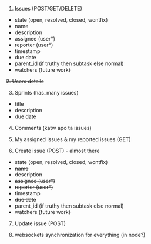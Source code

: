 1. Issues (POST/GET/DELETE)
  * state (open, resolved, closed, wontfix)
  * name
  * description
  * assignee (user*)
  * reporter (user*)
  * timestamp
  * due date
  * parent_id (if truthy then subtask else normal)
  * watchers (future work)

~~2. Users details~~

3. Sprints (has_many issues)
  * title
  * description
  * due date

4. Comments (katw apo ta issues)

5. My assigned issues & my reported issues (GET)

6. Create issue (POST) - almost there
  * state (open, resolved, closed, wontfix)
  * ~~name~~
  * ~~description~~
  * ~~assignee (user*)~~
  * ~~reporter (user*)~~
  * timestamp
  * ~~due date~~
  * parent_id (if truthy then subtask else normal)
  * watchers (future work)

7. Update issue (POST)

8. websockets synchronization for everything (in node?)

